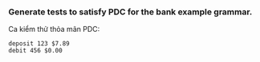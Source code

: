 ### Generate tests to satisfy PDC for the bank example grammar.
Ca kiểm thử thỏa mãn PDC: <br>
```
deposit 123 $7.89
debit 456 $0.00
```